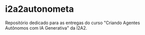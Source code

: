 # i2a2autonometa
Repositório dedicado para as entregas do curso "Criando Agentes Autônomos com IA Generativa" da I2A2.
